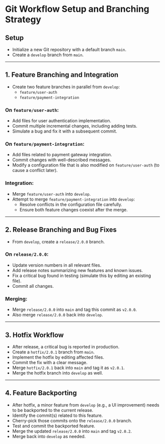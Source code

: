 # Git Workflow Setup and Branching Strategy

## Setup
- Initialize a new Git repository with a default branch `main`.
- Create a `develop` branch from `main`.

---

## 1. Feature Branching and Integration

- Create two feature branches in parallel from `develop`:
  - `feature/user-auth`
  - `feature/payment-integration`

### On `feature/user-auth`:
- Add files for user authentication implementation.
- Commit multiple incremental changes, including adding tests.
- Simulate a bug and fix it with a subsequent commit.

### On `feature/payment-integration`:
- Add files related to payment gateway integration.
- Commit changes with well-described messages.
- Modify a configuration file that is also modified on `feature/user-auth` (to cause a conflict later).

### Integration:
- Merge `feature/user-auth` into `develop`.
- Attempt to merge `feature/payment-integration` into `develop`:
  - Resolve conflicts in the configuration file carefully.
  - Ensure both feature changes coexist after the merge.

---

## 2. Release Branching and Bug Fixes

- From `develop`, create a `release/2.0.0` branch.

### On `release/2.0.0`:
- Update version numbers in all relevant files.
- Add release notes summarizing new features and known issues.
- Fix a critical bug found in testing (simulate this by editing an existing file).
- Commit all changes.

### Merging:
- Merge `release/2.0.0` into `main` and tag this commit as `v2.0.0`.
- Also merge `release/2.0.0` back into `develop`.

---

## 3. Hotfix Workflow

- After release, a critical bug is reported in production.
- Create a `hotfix/2.0.1` branch from `main`.
- Implement the hotfix by editing affected files.
- Commit the fix with a clear message.
- Merge `hotfix/2.0.1` back into `main` and tag it as `v2.0.1`.
- Merge the hotfix branch into `develop` as well.

---

## 4. Feature Backporting

- After hotfix, a minor feature from `develop` (e.g., a UI improvement) needs to be backported to the current release.
- Identify the commit(s) related to this feature.
- Cherry-pick those commits onto the `release/2.0.0` branch.
- Test and commit the backported feature.
- Merge the updated `release/2.0.0` into `main` and tag `v2.0.2`.
- Merge back into `develop` as needed.
